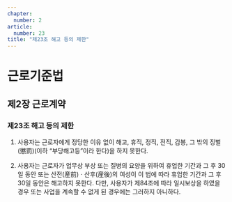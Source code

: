 ```yaml
---
chapter:
  number: 2
article:
  number: 23
title: "제23조 해고 등의 제한"
---
```

# 근로기준법

## 제2장 근로계약

### 제23조 해고 등의 제한

1. 사용자는 근로자에게 정당한 이유 없이 해고, 휴직, 정직, 전직, 감봉, 그 밖의 징벌(懲罰)(이하 “부당해고등”이라 한다)을 하지 못한다.

2. 사용자는 근로자가 업무상 부상 또는 질병의 요양을 위하여 휴업한 기간과 그 후 30일 동안 또는 산전(産前)ㆍ산후(産後)의 여성이 이 법에 따라 휴업한 기간과 그 후 30일 동안은 해고하지 못한다. 다만, 사용자가 제84조에 따라 일시보상을 하였을 경우 또는 사업을 계속할 수 없게 된 경우에는 그러하지 아니하다.

